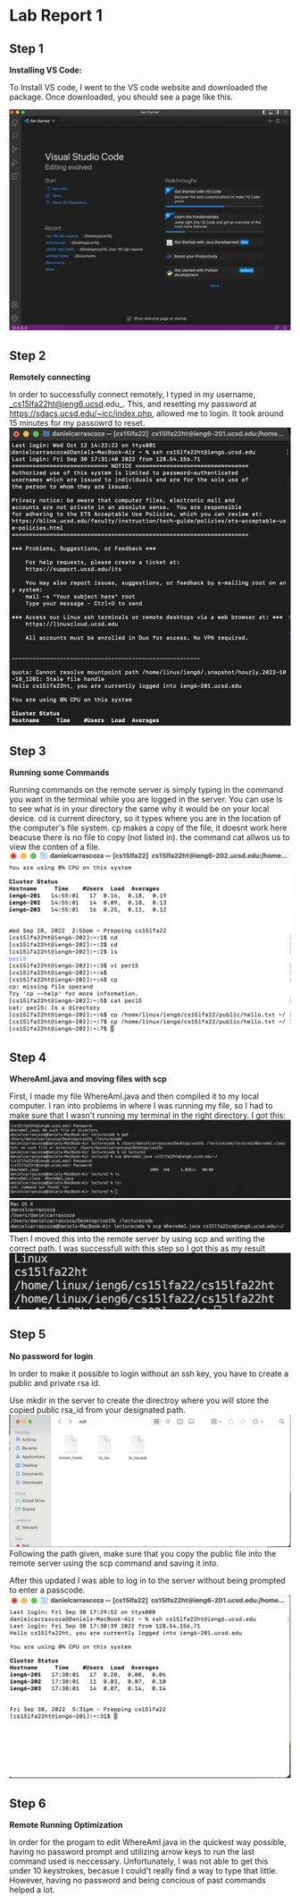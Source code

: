 # Lab Report 1

## Step 1

__Installing VS Code:__

To Install VS code, I went to the VS code website and downloaded the package. Once downloaded, you should see a page like this.

![screenshot](vs-code-screenshot.png)
## Step 2

__Remotely connecting__

In order to successfully connect remotely, I typed in my username, _cs15lfa22ht@ieng6.ucsd.edu_. This, and resetting my password at https://sdacs.ucsd.edu/~icc/index.php, allowed me to login. It took around 15 minutes for my passowrd to reset.
![screenshot](newscreenshot1.png)
## Step 3 

__Running some Commands__

Running commands on the remote server is simply typing in the command you want in the terminal while you are logged in the server. You can use ls to see what is in your directory the same why it would be on your local device. cd is current directory, so it types where you are in the location of the computer's file system. cp makes a copy of the file, it doesnt work here beacuse there is no file to copy (not listed in). the command cat allwos us to view the conten of a file.
![screenshot](command_screenshots.png)

## Step 4

__WhereAmI.java and moving files with scp__

First, I made my file WhereAmI.java and then compiled it to my local computer. I ran into problems in where I was running my file, so I had to make sure that I wasn't running my terminal in the right directory. 
I got this: 
![screenshot](WhereAmI1.png)
![screenshot](WhereAmI2.png)
Then I moved this into the remote server by using scp and writing the correct path. 
I was successfull with this step so I got this as my result
![screenshot](WhereAmI3.png)
## Step 5 

__No password for login__

In order to make it possible to login without an ssh key, you have to create a public and private rsa id. 

Use mkdir in the server to create the directroy where you will store the copied public rsa_id from your designated path.
![screenshot](ssh-file-location.png)
Following the path given, make sure that you copy the public file into the remote server using the scp command and saving it into. 

After this updated I was able to log in to the server without being prompted to enter a passcode.
![screenshot](no-passcode.png)
## Step 6 

__Remote Running Optimization__

In order for the progam to edit WhereAmI.java in the quickest way possible, having no password prompt and utilizing arrow keys to run the last command used is neccessary. Unfortunately, I was not able to get this under 10 keystrokes, becasue I could't really find a way to type that little. However, having no password and being concious of past commands helped a lot. 